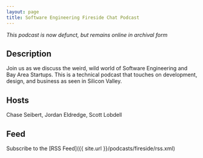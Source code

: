 ```yaml
---
layout: page
title: Software Engineering Fireside Chat Podcast
---
```


_This podcast is now defunct, but remains online in archival form_

## Description

Join us as we discuss the weird, wild world of Software Engineering and Bay
Area Startups.  This is a technical podcast that touches on development,
design, and business as seen in Silicon Valley.

## Hosts

Chase Seibert, Jordan Eldredge, Scott Lobdell

## Feed

Subscribe to the [RSS Feed]({{ site.url }}/podcasts/fireside/rss.xml)
